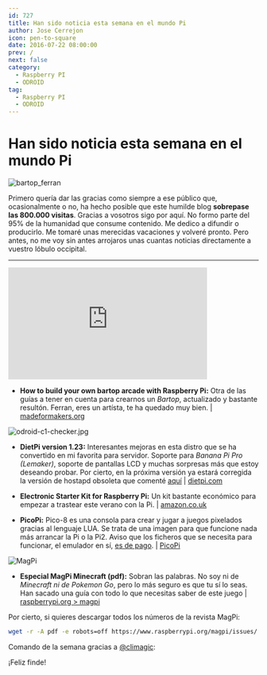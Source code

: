 ```yaml
---
id: 727
title: Han sido noticia esta semana en el mundo Pi
author: Jose Cerrejon
icon: pen-to-square
date: 2016-07-22 08:00:00
prev: /
next: false
category:
  - Raspberry PI
  - ODROID
tag:
  - Raspberry PI
  - ODROID
---
```


# Han sido noticia esta semana en el mundo Pi

![bartop_ferran](/images/2016/07/bartopferran.jpg)

Primero quería dar las gracias como siempre a ese público que, ocasionalmente o no, ha hecho posible que este humilde blog **sobrepase las 800.000 visitas**. Gracias a vosotros sigo por aquí. No formo parte del 95% de la humanidad que consume contenido. Me dedico a difundir o producirlo. Me tomaré unas merecidas vacaciones y volveré pronto. Pero antes, no me voy sin antes arrojaros unas cuantas noticias directamente a vuestro lóbulo occipital.

- - -
<iframe width="400" height="225" src="https://www.youtube.com/embed/NCth5oqSYBk?rel=0&amp;showinfo=0" frameborder="0" allowfullscreen></iframe>

* **How to build your own bartop arcade with Raspberry Pi:** Otra de las guías a tener en cuenta para crearnos un *Bartop*, actualizado y bastante resultón. Ferran, eres un artísta, te ha quedado muy bien. | [madeformakers.org](http://madeformakers.org/2016/07/18/build-bartop-arcade-raspberry-pi/)

![odroid-c1-checker.jpg](/images/2016/07/odroid-c1-checker.jpg)

* **DietPi version 1.23:** Interesantes mejoras en esta distro que se ha convertido en mi favorita para servidor. Soporte para *Banana Pi Pro (Lemaker)*, soporte de pantallas LCD y muchas sorpresas más que estoy deseando probar. Por cierto, en la próxima versión ya estará corregida la versión de hostapd obsoleta que comenté [aquí](/post.php?id=726) | [dietpi.com](http://dietpi.com/phpbb/viewtopic.php?f=10&t=542#p2351)

* **Electronic Starter Kit for Raspberry Pi:** Un kit bastante económico para empezar a trastear este verano con la Pi. | [amazon.co.uk](https://www.amazon.co.uk/Electronic-Starter-Kit-Raspberry-Pi/dp/B00IT6AYJO/)

* **PicoPi:** Pico-8 es una consola para crear y jugar a juegos pixelados gracias al lenguaje LUA. Se trata de una imagen para que funcione nada más arrancar la Pi o la Pi2. Aviso que los ficheros que se necesita para funcionar, el emulador en sí, [es de pago](http://www.lexaloffle.com/pico-8.php). | [PicoPi](http://guillermoamaral.com/read/picopi/)

![MagPi](/images/2016/07/magpi_minecraft.png)

* **Especial MagPi Minecraft (pdf):** Sobran las palabras. No soy ni de *Minecraft ni de Pokemon Go*, pero lo más seguro es que tu sí lo seas. Han sacado una guía con todo lo que necesitas saber de este juego | [raspberrypi.org > magpi](https://www.raspberrypi.org/magpi/issues/essentials-minecraft-v1/)

Por cierto, si quieres descargar todos los números de la revista MagPi:

```bash
wget -r -A pdf -e robots=off https://www.raspberrypi.org/magpi/issues/
```

Comando de la semana gracias a [@climagic](https://twitter.com/climagic/):




¡Feliz finde!